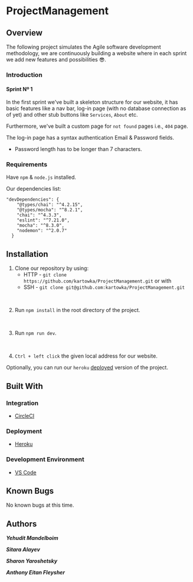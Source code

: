 # ProjectManagement

## Overview
The following project simulates the Agile software development methodology, we are continuously building a website where in each sprint we add new features and possibilities :sunglasses:.

### Introduction
#### Sprint Nº 1
In the first sprint we've built a skeleton structure for our website, it has basic features like a nav bar, log-in page (with no database connection as of yet) and other stub buttons like `Services`, `About` etc.

Furthermore, we've built a custom page for `not found` pages i.e., `404` page.

The log-in page has a syntax authentication Email & Password fields.
- Password length has to be longer than 7 characters.
 
### Requirements
Have `npm` & `node.js` installed.

Our dependencies list:
```
"devDependencies": {
    "@types/chai": "^4.2.15",
    "@types/mocha": "^8.2.1",
    "chai": "^4.3.3",
    "eslint": "^7.21.0",
    "mocha": "^8.3.0",
    "nodemon": "^2.0.7"
  }
```
## Installation
1. Clone our repository by using:
    * HTTP - `git clone https://github.com/kartowka/ProjectManagement.git` or with
    * SSH - `git clone git@github.com:kartowka/ProjectManagement.git`
<br/>

2. Run `npm install` in the root directory of the project.
<br/>

3. Run `npm run dev`.
<br/>

4. `Ctrl + left click` the given local address for our website.

Optionally, you can run our `heroku` [deployed](https://projectmanagmentsce.herokuapp.com/) version of the project.
## Built With
### Integration
- [CircleCI](https://circleci.com/)
### Deployment
- [Heroku](https://www.heroku.com/)
### Development Environment
- [VS Code](https://code.visualstudio.com/)
## Known Bugs
No known bugs at this time.
## Authors
___Yehudit Mandelboim___

___Sitara Alayev___

___Sharon Yaroshetsky___

___Anthony Eitan Fleysher___
